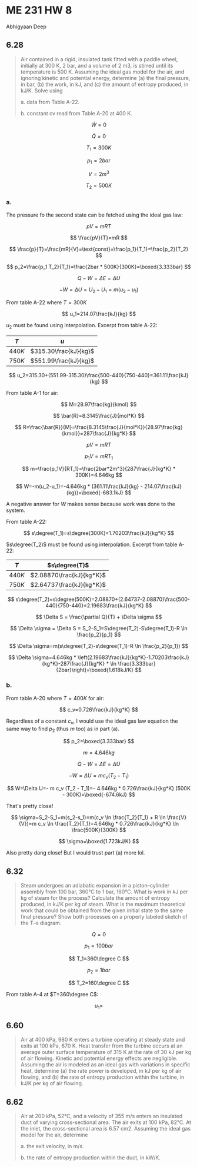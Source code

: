 # ME 231 HW 8

Abhigyaan Deep

## 6.28

> Air contained in a rigid, insulated tank fitted with a paddle wheel, initially at 300 K, 2 bar, and a volume of 2 m3, is stirred until its temperature is 500 K. Assuming the ideal gas model for the air, and ignoring kinetic and potential energy, determine (a) the final pressure, in bar, (b) the work, in kJ, and (c) the amount of entropy produced, in kJ/K. Solve using
>
> a. data from Table A-22.
>
> b. constant cv read from Table A-20 at 400 K.

$$
\dot{W}=0
$$

$$
\dot{Q}=0
$$

$$
T_1=300K
$$

$$
p_1=2bar
$$

$$
V=2m^3
$$

$$
T_2=500K
$$

### a.

The pressure fo the second state can be fetched using the ideal gas law:

$$
pV=mRT
$$

$$
\frac{pV}{T}=mR
$$

$$
\frac{p}{T}=\frac{mR}{V}=\text{const}=\frac{p_1}{T_1}=\frac{p_2}{T_2}
$$

$$
p_2=\frac{p_1 T_2}{T_1}=\frac{2bar * 500K}{300K}=\boxed{3.333bar}
$$

$$
Q-W=\Delta E=\Delta U
$$

$$
-W=\Delta U=U_2-U_1=m(u_2-u_1)
$$

From table A-22 where $T=300K$

$$
u_1=214.07\frac{kJ}{kg}
$$

$u_2$ must be found using interpolation. Excerpt from table A-22:

| $T$    | $u$                   |
| ------ | --------------------- |
| $440K$ | $315.30\frac{kJ}{kg}$ |
| $750K$ | $551.99\frac{kJ}{kg}$ |

$$
u_2=315.30+(551.99-315.30)\frac{500-440}{750-440}=361.11\frac{kJ}{kg}
$$

From table A-1 for air:

$$
M=28.97\frac{kg}{kmol}
$$

$$
\bar{R}=8.3145\frac{J}{mol*K}
$$

$$
R=\frac{\bar{R}}{M}=\frac{8.3145\frac{J}{mol*K}}{28.97\frac{kg}{kmol}}=287\frac{J}{kg*K}
$$

$$
pV=mRT
$$

$$
p_1V=mRT_1
$$

$$
m=\frac{p_1V}{RT_1}=\frac{2bar*2m^3}{287\frac{J}{kg*K} * 300K}=4.646kg
$$

$$
W=-m(u_2-u_1)=-4.646kg * (361.11\frac{kJ}{kg} - 214.07\frac{kJ}{kg})=\boxed{-683.1kJ}
$$

A negative answer for $W$ makes sense because work was done to the system.

From table A-22:

$$
s\degree(T_1)=s\degree(300K)=1.70203\frac{kJ}{kg*K}
$$

$s\degree(T_2)$ must be found using interpolation. Excerpt from table A-22:

| $T$    | $s\degree(T)$            |
| ------ | ------------------------ |
| $440K$ | $2.08870\frac{kJ}{kg*K}$ |
| $750K$ | $2.64737\frac{kJ}{kg*K}$ |

$$
s\degree(T_2)=s\degree(500K)=2.08870+(2.64737-2.08870)\frac{500-440}{750-440}=2.19683\frac{kJ}{kg*K}
$$

$$
\Delta S = \frac{\partial Q}{T} + \Delta \sigma
$$

$$
\Delta \sigma = \Delta S = S_2-S_1=S\degree(T_2)-S\degree(T_1)-R \ln \frac{p_2}{p_1}
$$

$$
\Delta \sigma=m(s\degree(T_2)-s\degree(T_1)-R \ln \frac{p_2}{p_1})
$$

$$
\Delta \sigma=4.646kg * \left(2.19683\frac{kJ}{kg*K}-1.70203\frac{kJ}{kg*K}-287\frac{J}{kg*K} * \ln \frac{3.333bar}{2bar}\right)=\boxed{1.618kJ/K}
$$

### b.

From table A-20 where $T=400K$ for air:

$$
c_v=0.726\frac{kJ}{kg*K}
$$

Regardless of a constant $c_v$, I would use the ideal gas law equation the same way to find $p_2$ (thus $m$ too) as in part (a).

$$
p_2=\boxed{3.333bar}
$$

$$
m=4.646kg
$$

$$
Q-W=\Delta E=\Delta U
$$

$$
-W=\Delta U=m c_v (T_2 - T_1)
$$

$$
W=\Delta U=- m c_v (T_2 - T_1)=- 4.646kg * 0.726\frac{kJ}{kg*K} (500K - 300K)=\boxed{-674.6kJ}
$$

That's pretty close!

$$
\sigma=S_2-S_1=m(s_2-s_1)=m(c_v \ln \frac{T_2}{T_1} + R \ln \frac{V}{V})=m c_v \ln \frac{T_2}{T_1}=4.646kg * 0.726\frac{kJ}{kg*K} \ln \frac{500K}{300K}
$$

$$
\sigma=\boxed{1.723kJ/K}
$$

Also pretty dang close! But I would trust part (a) more lol.

## 6.32

> Steam undergoes an adiabatic expansion in a piston–cylinder assembly from 100 bar, 360°C to 1 bar, 160°C. What is work in kJ per kg of steam for the process? Calculate the amount of entropy produced, in kJ/K per kg of steam. What is the maximum theoretical work that could be obtained from the given initial state to the same final pressure? Show both processes on a properly labeled sketch of the T–s diagram.

$$
Q=0
$$

$$
p_1=100bar
$$

$$
T_1=360\degree C
$$

$$
p_2=1bar
$$

$$
T_2=160\degree C
$$

From table A-4 at $T=360\degree C$:

$$
u_1=
$$

## 6.60

> Air at 400 kPa, 980 K enters a turbine operating at steady state and exits at 100 kPa, 670 K. Heat transfer from the turbine occurs at an average outer surface temperature of 315 K at the rate of 30 kJ per kg of air flowing. Kinetic and potential energy effects are negligible. Assuming the air is modeled as an ideal gas with variations in specific heat, determine (a) the rate power is developed, in kJ per kg of air flowing, and (b) the rate of entropy production within the turbine, in kJ/K per kg of air flowing.

## 6.62

> Air at 200 kPa, 52°C, and a velocity of 355 m/s enters an insulated duct of varying cross-sectional area. The air exits at 100 kPa, 82°C. At the inlet, the cross-sectional area is 6.57 cm2. Assuming the ideal gas model for the air, determine
>
> a. the exit velocity, in m/s.
>
> b. the rate of entropy production within the duct, in kW/K.

